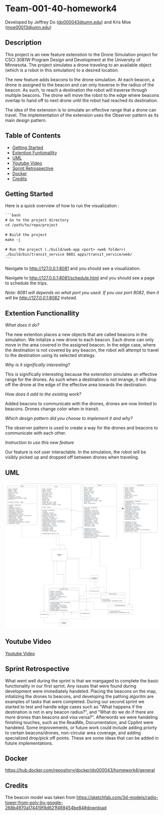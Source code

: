 # Team-001-40-homework4
Developed by Jeffrey Do (do000043@umn.edu) and Kris Moe (moe00013@umn.edu)

## Description
This project is an new feature extenstion to the Drone Simulation project for CSCI 3081W Program Design and Development at the University of Minnesota. The project simulates a drone traveling to an available object (which is a robot in this simulation) to a desired location.

The new feature adds beacons to the drone simulation. At each beacon, a drone is assigned to the beacon and can only traverse in the radius of the beacon. As such, to reach a destination the robot will traverse through multiple beacons. The drone will move the robot to the edge where beacons overlap to hand off to next drone until the robot had reached its destination.

The idea of the extension is to simulate an effective range that a drone can travel. The implementation of the extension uses the Observer pattern as its main design pattern.

## Table of Contents
- [Getting Started](#getting-started)
- [Extention Funtionallity](#extention-functionallity)
- [UML](#uml)
- [Youtube Video](#youtube-video)
- [Sprint Retrospective](#sprint-retrospective)
- [Docker](#docker)
- [Credits](#credits)

## Getting Started

Here is a quick overview of how to run the visualization :

    ```bash
    # Go to the project directory
    cd /path/to/repo/project
    
    # Build the project
    make -j
    
    # Run the project (./build/web-app <port> <web folder>)
    ./build/bin/transit_service 8081 apps/transit_service/web/
    ```
    
Navigate to http://127.0.0.1:8081 and you should see a visualization.

Navigate to http://127.0.0.1:8081/schedule.html and you should see a page to schedule the trips.

*Note: 8081 will depends on what port you used. If you use port 8082, then it will be http://127.0.0.1:8082 instead.*

## Extention Functionallity
*What does it do?*

The new extention places a new objects that are called beacons in the simulation. We initalize a new drone to each beacon. Each drone can only move in the area covered in the assigned beacon. In the edge case, where the destination is not covered by any beacon, the robot will attempt to travel to the destination using its selected strategy.

*Why is it significally interesting?*

This is significally interesting because the extenstion simulates an effective range for the drones. As such when a destination is not inrange, it will drop off the drone at the edge of the effective area towards the destination.

*How does it add to the existing work?*

Added beacons to communicate with the drones, drones are now limited to beacons. Drones change color when in transit.

*Which design pattern did you choose to implement it and why?*

The observer pattern is used to create a way for the drones and beacons to communicate with each other. 

*Instruction to use this new feature* 

Our feature is not user interactable. In the simulation, the robot will be visibly picked up and dropped off between drones when traveling.

## UML
![UML](./UML.png)

## Youtube Video
[Youtube Video](https://youtu.be/RZfkPjS_nZw)

## Sprint Retrospective
What went well during the sprint is that we mangaged to complete the basic functionality in our first sprint. Any issues that were found during development were immediately handeled. Placing the beacons on the map, intializing the drones to beacons, and developing the pathing algoritm are examples of tasks that were completed. During our second sprint we started to test and handle edge cases such as "What happens if the destination is not in any beacon radius?", and "What do we do if there are more drones than beacons and visa versa?". Afterwords we were handeling finishing touches, such as the ReadMe, Documentation, and Cpplint were handeled. Some improvements, or future work could include adding priorty to certain beacons/drones, non-circular area coverage, and adding specialized drop/pick off points. These are some ideas that can be added in future implementations.

## Docker
https://hub.docker.com/repository/docker/do000043/homework4/general

## Credits
The beacon model was taken from https://sketchfab.com/3d-models/radio-tower-from-poly-by-google-268b4970a174419f8d621f469454be84#download
